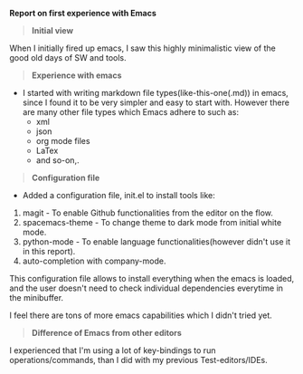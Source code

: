 __Report on first experience with Emacs__

> __Initial view__

When I initially fired up emacs, I saw this highly minimalistic view of the good old days of SW and tools.

> __Experience with emacs__
- I started with writing markdown file types(like-this-one(.md)) in emacs, since I found it to be very simpler and easy to start with. However there are many other file types which Emacs adhere to such as:
  - xml
  - json
  - org mode files
  - LaTex
  - and so-on,.

> __Configuration file__
- Added a configuration file, init.el to install tools like:
1. magit           - To enable Github functionalities from the editor on the flow.
2. spacemacs-theme - To change theme to dark mode from initial white mode.
3. python-mode     - To enable language functionalities(however didn't use it in this report).
4. auto-completion with company-mode.

This configuration file allows to install everything when the emacs is loaded, and the user doesn't need to check individual dependencies everytime in the minibuffer.

I feel there are tons of more emacs capabilities which I didn't tried yet.

> __Difference of Emacs from other editors__

I experienced that I'm using a lot of key-bindings to run operations/commands, than I did with my previous Test-editors/IDEs.
